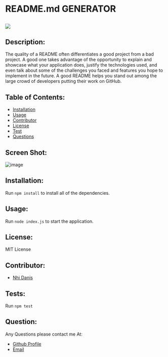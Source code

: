 
  
# README.md  GENERATOR

## <img src="https://img.shields.io/badge/LICENSE-mit-green"/>

## Description:
The quality of a README often differentiates a good project from a bad project. A good one takes advantage of the opportunity to explain and showcase what your application does, justify the technologies used, and even talk about some of the challenges you faced and features you hope to implement in the future. A good README helps you stand out among the large crowd of developers putting their work on GitHub.



## Table of Contents:

* [Installation](#installation)
* [Usage](#usage)
* [Contributor](#contributor)
* [License](#license)
* [Test](#test)
* [Questions](#question)

## Screen Shot:

![image](https://user-images.githubusercontent.com/68761490/100836503-3fdf5500-3424-11eb-8334-2e8e242f53ac.png)

## Installation:
Run `npm install` to install all of the dependencies.



## Usage: 
Run `node index.js` to start the application.



## License:
MIT License


## Contributor:
* [Nhi Danis](https://github.com/NhiDanis)


## Tests:
Run `npm test`

## Question:
Any Questions please contact me At:
* [Github Profile](https://github.com/NhiDanis)
* [Email](a.nhi1001@gmail.com)


